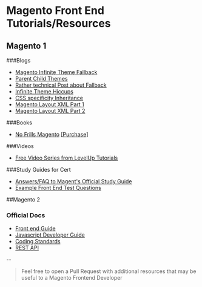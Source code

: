 # Magento Front End Tutorials/Resources

## Magento 1

###Blogs
- [Magento Infinite Theme Fallback](http://alanstorm.com/magento_infinite_fallback_theme_xml)
- [Parent Child Themes](http://alanstorm.com/magento_parent_child_themes)
- [Rather technical Post about Fallback](http://www.classyllama.com/blog/depth-look-magento-theme-fallback)
- [Infinite Theme Hiccups ](http://www.coderblog.de/magento-1-9-infinite-theme-inheritance-hickups/)
- [CSS specificity Inheritance](http://vanseodesign.com/css/css-specificity-inheritance-cascaade/)
- [Magento Layout XML Part 1](http://magebase.com/magento-tutorials/demystifying-magentos-layout-xml-part-1/)
- [Magento Layout XML Part 2](http://magebase.com/magento-tutorials/digging-deeper-into-magentos-layout-xml-part-2/)

###Books
- [No Frills Magento](http://www.pulsestorm.net/magento-layout/) [[Purchase]](http://store.pulsestorm.net/products/no-frills-magento-layout)

###Videos
- [Free Video Series from LevelUp Tutorials](http://leveluptuts.com/tutorials/Magento-Community-Tutorials)

###Study Guides for Cert
- [Answers/FAQ to Magent's Official Study Guide](http://www.demacmedia.com/magento-commerce/magento-frontend-developer-certification-exam-study-guide-qa/)
- [Example Front End Test Questions](http://robkent.gitbooks.io/magento-front-end-developer-test-questions/content/01-the_magento_fallback_system.html)

##Magento 2

### Official Docs
- [Front end Guide](http://devdocs.magento.com/guides/v2.0/frontend-dev-guide/bk-frontend-dev-guide.html)
- [Javascript Developer Guide](http://devdocs.magento.com/guides/v2.0/javascript-dev-guide/bk-javascript-dev-guide.html)
- [Coding Standards](http://devdocs.magento.com/guides/v2.0/coding-standards/bk-coding-standards.html)
- [REST API](http://devdocs.magento.com/guides/v2.0/rest/bk-rest.html)

-- 

> Feel free to open a Pull Request with additional resources that may be useful to a Magento Frontend Developer
